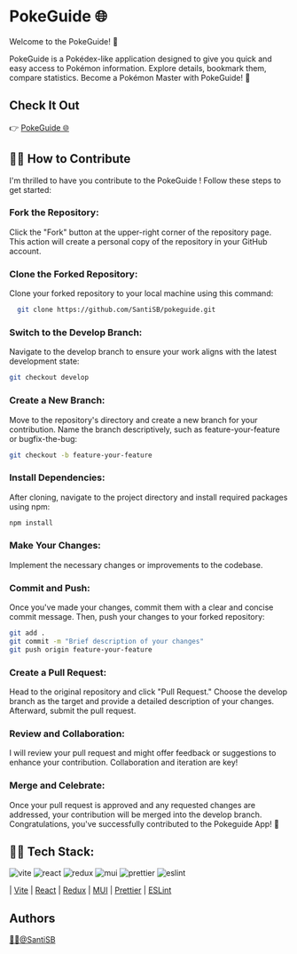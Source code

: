 # PokeGuide 🌐

Welcome to the PokeGuide! 👋

PokeGuide is a Pokédex-like application designed to give you quick and easy access to Pokémon information. Explore details, bookmark them, compare statistics. Become a Pokémon Master with PokeGuide! 🚀

## Check It Out

👉 [PokeGuide 🌐](https://santisb.github.io/pokeguide/)

## 👨‍💻 How to Contribute

I'm thrilled to have you contribute to the PokeGuide !
Follow these steps to get started:

### Fork the Repository:

Click the "Fork" button at the upper-right corner of the repository page. This action will create a personal copy of the repository in your GitHub account.

### Clone the Forked Repository:

Clone your forked repository to your local machine using this command:

```bash
  git clone https://github.com/SantiSB/pokeguide.git
```

### Switch to the Develop Branch:

Navigate to the develop branch to ensure your work aligns with the latest development state:

```bash
git checkout develop
```

### Create a New Branch:

Move to the repository's directory and create a new branch for your contribution. Name the branch descriptively, such as feature-your-feature or bugfix-the-bug:

```bash
git checkout -b feature-your-feature
```

### Install Dependencies:

After cloning, navigate to the project directory and install required packages using npm:

```bash
npm install
```

### Make Your Changes:

Implement the necessary changes or improvements to the codebase.

### Commit and Push:

Once you've made your changes, commit them with a clear and concise commit message. Then, push your changes to your forked repository:

```bash
git add .
git commit -m "Brief description of your changes"
git push origin feature-your-feature
```

### Create a Pull Request:

Head to the original repository and click "Pull Request." Choose the develop branch as the target and provide a detailed description of your changes. Afterward, submit the pull request.

### Review and Collaboration:

I will review your pull request and might offer feedback or suggestions to enhance your contribution. Collaboration and iteration are key!

### Merge and Celebrate:

Once your pull request is approved and any requested changes are addressed, your contribution will be merged into the develop branch. Congratulations, you've successfully contributed to the Pokeguide App! 🎉

## 👨‍💻 Tech Stack:
![vite](https://github.com/SantiSB/simple-calculator/assets/55597241/f2fd911f-1db0-4cc8-ba4f-f1c369eff463)
![react](https://github.com/SantiSB/simple-calculator/assets/55597241/127d3130-fbae-4fe7-aca4-f1dd22a99bbe)
![redux](https://github.com/SantiSB/pokeguide/assets/55597241/7e2bfbc1-769b-440b-83c9-47b5dbefdb58)
![mui](https://github.com/SantiSB/simple-calculator/assets/55597241/ae0953ef-1044-4a4e-8681-f00805920f58)
![prettier](https://github.com/SantiSB/simple-calculator/assets/55597241/7eddb841-1f02-4b60-8617-1c6000151b5c)
![eslint](https://github.com/SantiSB/simple-calculator/assets/55597241/d57aac2d-43b3-48c4-9ebc-52e4fb4205eb)


 | [Vite](https://vitejs.dev/)
 | [React](https://es.react.dev/)
 | [Redux](https://es.redux.js.org/)
 | [MUI](https://mui.com/)
 | [Prettier](https://prettier.io/)
 | [ESLint](https://eslint.org/)

## Authors

[🐱‍💻@SantiSB](https://github.com/SantiSB)
